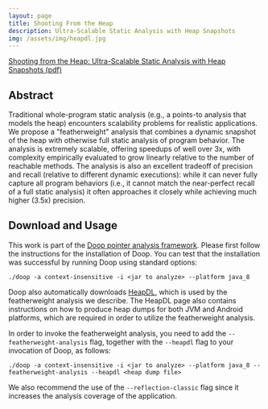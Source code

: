 ```yaml
---
layout: page
title: Shooting From the Heap
description: Ultra-Scalable Static Analysis with Heap Snapshots
img: /assets/img/heapdl.jpg
---
```



[Shooting from the Heap: Ultra-Scalable Static Analysis with Heap Snapshots (pdf)](http://www.nevillegrech.com/assets/pdf/shootingfromtheheap-issta18.pdf)

## Abstract

Traditional whole-program static analysis (e.g., a points-to analysis that models the heap) encounters scalability problems for realistic applications.  We propose a "featherweight" analysis that combines a dynamic snapshot of the heap with otherwise full static analysis of program behavior. The analysis is extremely scalable, offering speedups of well over 3x, with complexity empirically evaluated to grow linearly relative to the number of reachable methods. The analysis is also an excellent tradeoff of precision and recall (relative to different dynamic executions): while it can never fully capture all program behaviors (i.e., it cannot match the near-perfect recall of a full static analysis) it often approaches it closely while achieving much higher (3.5x) precision.

## Download and Usage
This work is part of the [Doop pointer analysis framework](https://bitbucket.org/yanniss/doop). Please first follow the instructions for the installation of Doop. You can test that the installation was successful by running Doop using standard options:

```
./doop -a context-insensitive -i <jar to analyze> --platform java_8
```


Doop also automatically downloads [HeapDL](https://github.com/plast-lab/heapdl), which is used by the featherweight analysis we describe. The HeapDL page also contains instructions on how to produce heap dumps for both JVM and Android platforms, which are required in order to utilize the featherweight analysis.

In order to invoke the featherweight analysis, you need to add the `--featherweight-analysis` flag, together with the `--heapdl` flag to your invocation of Doop, as follows:

```
./doop -a context-insensitive -i <jar to analyze> --platform java_8 --featherweight-analysis --heapdl <heap dump file>
```

We also recommend the use of the `--reflection-classic` flag since it increases the analysis coverage of the application.




